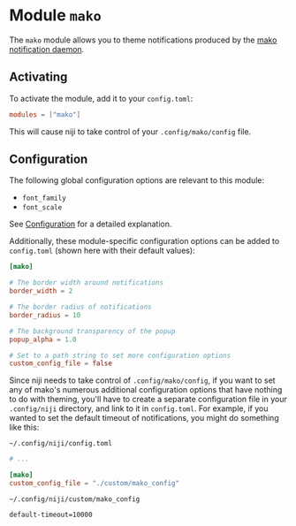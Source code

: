 # Module `mako`

The `mako` module allows you to theme notifications produced by the
[mako notification daemon](https://github.com/emersion/mako).

## Activating

To activate the module, add it to your `config.toml`:

```toml
modules = ["mako"]
```

This will cause niji to take control of your `.config/mako/config` file.

## Configuration

The following global configuration options are relevant to this module:

- `font_family`
- `font_scale`

See [Configuration](../configuration.md#global-options) for a detailed explanation.

Additionally, these module-specific configuration options can be added to `config.toml`
(shown here with their default values):

```toml
[mako]

# The border width around notifications
border_width = 2

# The border radius of notifications
border_radius = 10

# The background transparency of the popup
popup_alpha = 1.0

# Set to a path string to set more configuration options
custom_config_file = false
```

Since niji needs to take control of `.config/mako/config`, if you want to set any of mako's
numerous additional configuration options that have nothing to do with theming, you'll have
to create a separate configuration file in your `.config/niji` directory, and link to it in
`config.toml`. For example, if you wanted to set the default timeout of notifications, you
might do something like this:

`~/.config/niji/config.toml`

```toml
# ...

[mako]
custom_config_file = "./custom/mako_config"
```

`~/.config/niji/custom/mako_config`

```
default-timeout=10000
```
